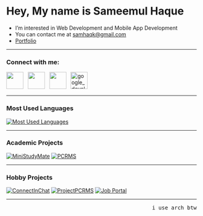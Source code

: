 # Hey, My name is Sameemul Haque
- I’m interested in Web Development and Mobile App Development <br>
- You can contact me at [samhaqk@gmail.com](mailto:samhaqk@gmail.com)
- [Portfolio](https://sameemul-haque.vercel.app/)

---
### Connect with me:
<p align="left"> 
<a href="https://www.linkedin.com/in/sameemul-haque">
<img src="https://www.vectorlogo.zone/logos/linkedin/linkedin-tile.svg" height="45" /></a> 
&nbsp;
<a href="https://www.twitter.com/sameemul_haque">
<img src="https://www.vectorlogo.zone/logos/twitter/twitter-tile.svg" height="45" /></a>
&nbsp; 
<a href="http://www.instagram.com/sameemul_haque">
<img src="https://www.vectorlogo.zone/logos/instagram/instagram-icon.svg" height="45" /></a> 
&nbsp;
<a href="https://g.dev/sameemul-haque/">
<img src="https://www.gstatic.com/devrel-devsite/prod/v04993a285e47ce7ae4bb513179c3071d4f2a8975b8f303b510c516323adf1b16/developers/images/icon.svg" alt="google_developers" height="45"/></a> 
&nbsp;
</p>

---
### Most Used Languages
[![Most Used Languages](https://github-sam.vercel.app/api/top-langs/?username=sameemul-haque&layout=compact&langs_count=20&role=owner,collaborator&theme=transparent&border_color=30363d&count-private=true&hide=glsl,roff,lua&hide_progress=true&hide_title=true "Most Used Languages")](https://github.com/sameemul-haque)

---
### Academic Projects
[![MiniStudyMate](https://github-readme-stats.vercel.app/api/pin/?username=sameemul-haque&repo=MiniStudyMate&border_color=30363d&theme=transparent "MiniStudyMate - Web based Study Material Retrieval System ")](https://github.com/sameemul-haque/MiniStudyMate)
[![PCRMS](https://github-readme-stats.vercel.app/api/pin/?username=sameemul-haque&repo=PCRMS&border_color=30363d&theme=transparent "PCRMS - Police Crime Record Management System")](https://github.com/sameemul-haque/PCRMS)

---
### Hobby Projects
[![ConnectInChat](https://github-readme-stats.vercel.app/api/pin/?username=sameemul-haque&repo=ConnectInChat&border_color=30363d&theme=transparent "ConnectInChat - A real time chat app with a single public chat room")](https://github.com/sameemul-haque/ConnectInChat)
[![ProjectPCRMS](https://github-readme-stats.vercel.app/api/pin/?username=sameemul-haque&repo=ProjectPCRMS&border_color=30363d&theme=transparent "ProjectPCRMS - A mini version of Police Crime Record Management System")](https://github.com/sameemul-haque/ProjectPCRMS)
[![Job Portal](https://github-readme-stats.vercel.app/api/pin/?username=sameemul-haque&repo=Job-Portal&border_color=30363d&theme=transparent "Job Portal - A responsive job portal web page for job openings ")](https://github.com/sameemul-haque/Job-Portal)

---
<p align=right><samp>i use arch btw</samp></p>
<!---
sameemul-haque/sameemul-haque is a ✨ special ✨ repository because its README.md (this file) appears on your GitHub profile.
You can click the Preview link to take a look at your changes.
--->
